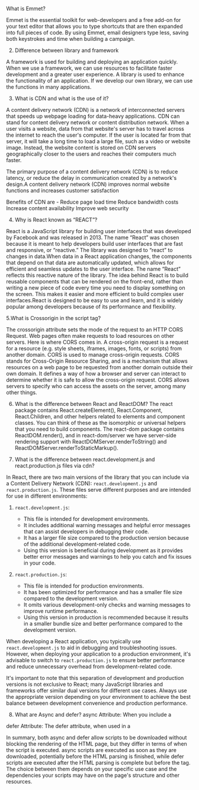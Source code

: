 What is Emmet?

 Emmet is the essential toolkit for web-developers and a free add-on for your text editor that allows you to type shortcuts that are then expanded into full pieces of code. By using Emmet, email designers type less, saving both keystrokes and time when building a campaign.

 2. Difference between library and framework

A framework is used for building and deploying an application quickly. When we use a framework, we can use resources to facilitate faster development and a greater user experience. A library is used to enhance the functionality of an application. If we develop our own library, we can use the functions in many applications.

3. What is CDN and what is the use of it?

A content delivery network (CDN) is a network of interconnected servers that speeds up webpage loading for data-heavy applications. CDN can stand for content delivery network or content distribution network. When a user visits a website, data from that website's server has to travel across the internet to reach the user's computer. If the user is located far from that server, it will take a long time to load a large file, such as a video or website image. Instead, the website content is stored on CDN servers geographically closer to the users and reaches their computers much faster.

The primary purpose of a content delivery network (CDN) is to reduce latency, or reduce the delay in communication created by a network's design.A content delivery network (CDN) improves normal website functions and increases customer satisfaction

Benefits of CDN are -
Reduce page load time
Reduce bandwidth costs
Increase content availability
Improve web security

4. Why is React known as “REACT”?

React is a JavaScript library for building user interfaces that was developed by Facebook and was released in 2013.
The name “React” was chosen because it is meant to help developers build user interfaces that are fast and responsive, or “reactive.” 
The library was designed to “react” to changes in data.When data in a React application changes, the components that depend on that data are automatically updated, which allows for efficient and seamless updates to the user interface. 
The name “React” reflects this reactive nature of the library.
The idea behind React is to build reusable components that can be rendered on the front-end, rather than writing a new piece of code every time you need to display something on the screen.
This makes it easier and more efficient to build complex user interfaces.React is designed to be easy to use and learn, and it is widely popular among developers because of its performance and flexibility.

5.What is Crossorigin in the script tag?

The crossorigin attribute sets the mode of the request to an HTTP CORS Request.
Web pages often make requests to load resources on other servers. Here is where CORS comes in.
A cross-origin request is a request for a resource (e.g. style sheets, iframes, images, fonts, or scripts) from another domain.
CORS is used to manage cross-origin requests.
CORS stands for Cross-Origin Resource Sharing, and is a mechanism that allows resources on a web page to be requested from another domain outside their own domain. It defines a way of how a browser and server can interact to determine whether it is safe to allow the cross-origin request. CORS allows servers to specify who can access the assets on the server, among many other things.

6. What is the difference between React and ReactDOM?
The react package contains React.createElement(), React.Component, React.Children, and other helpers related to elements and component classes. You can think of these as the isomorphic or universal helpers that you need to build components. 
The react-dom package contains ReactDOM.render(), and in react-dom/server we have server-side rendering support with ReactDOMServer.renderToString() and ReactDOMServer.renderToStaticMarkup().

7. What is the difference between react.development.js and react.production.js files via cdn?

In React, there are two main versions of the library that you can include via a Content Delivery Network (CDN): `react.development.js` and `react.production.js`. These files serve different purposes and are intended for use in different environments:

1. `react.development.js`:
   - This file is intended for development environments.
   - It includes additional warning messages and helpful error messages that can assist developers in debugging their code.
   - It has a larger file size compared to the production version because of the additional development-related code.
   - Using this version is beneficial during development as it provides better error messages and warnings to help you catch and fix issues in your code.

2. `react.production.js`:
   - This file is intended for production environments.
   - It has been optimized for performance and has a smaller file size compared to the development version.
   - It omits various development-only checks and warning messages to improve runtime performance.
   - Using this version in production is recommended because it results in a smaller bundle size and better performance compared to the development version.

When developing a React application, you typically use `react.development.js` to aid in debugging and troubleshooting issues. However, when deploying your application to a production environment, it's advisable to switch to `react.production.js` to ensure better performance and reduce unnecessary overhead from development-related code.

It's important to note that this separation of development and production versions is not exclusive to React; many JavaScript libraries and frameworks offer similar dual versions for different use cases. Always use the appropriate version depending on your environment to achieve the best balance between development convenience and production performance.

8. What are Async and defer?
async Attribute:
When you include a <script> element with the async attribute in your HTML document, it tells the browser to download the script file asynchronously while not blocking the HTML parsing.
Asynchronous scripts do not halt the HTML parsing, allowing other resources like images and stylesheets to continue downloading and rendering.
The script will be executed as soon as it's downloaded and becomes available, which may occur before the HTML parsing is complete.
This is typically used for scripts that are not dependent on the page's structure or other scripts.
Ex - <script src="index.js" async></script>

defer Attribute:
The defer attribute, when used in a <script> element, also tells the browser to download the script file asynchronously. However, it defers the execution of the script until after the HTML parsing is complete.
Deferred scripts will be executed in the order they appear in the HTML document, just before the closing </body> tag.
This is useful when the script relies on the page's structure or other scripts that may not have loaded yet.
Ex - <script src="index.js" defer></script>

In summary, both async and defer allow scripts to be downloaded without blocking the rendering of the HTML page, but they differ in terms of when the script is executed. async scripts are executed as soon as they are downloaded, potentially before the HTML parsing is finished, while defer scripts are executed after the HTML parsing is complete but before the </body> tag. The choice between them depends on your specific use case and the dependencies your scripts may have on the page's structure and other resources.






